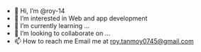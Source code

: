 - 👋 Hi, I’m @roy-14
- 👀 I’m interested in Web and app development 
- 🌱 I’m currently learning ...
- 💞️ I’m looking to collaborate on ...
- 📫 How to reach me Email me at roy.tanmoy0745@gmail.com

<!---
roy-14/roy-14 is a ✨ special ✨ repository because its `README.md` (this file) appears on your GitHub profile.
You can click the Preview link to take a look at your changes.
--->
